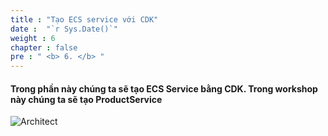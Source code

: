 ```yaml
---
title : "Tạo ECS service với CDK"
date :  "`r Sys.Date()`" 
weight : 6
chapter : false
pre : " <b> 6. </b> "
---
```


#### Trong phần này chúng ta sẽ tạo ECS Service bằng CDK. Trong workshop này chúng ta sẽ tạo ProductService
![Architect](/images/6/test.png?featherlight=false&width=80pc)